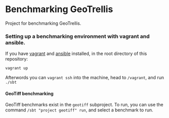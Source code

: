 # Benchmarking GeoTrellis
Project for benchmarking GeoTrellis.

### Setting up a benchmarking environment with vagrant and ansible.

If you have [vagrant](https://www.vagrantup.com/) and [ansible](http://www.ansible.com/home) installed, in the root directory of this repository:

`vagrant up`

Afterwords you can `vagrant ssh` into the machine, head to `/vagrant`, and run `./sbt`

#### GeoTiff benchmarking

GeoTiff benchmarks exist in the `geotiff` subproject. To run, you can use the command `/sbt "project geotiff" run`, and select a benchmark to run.
